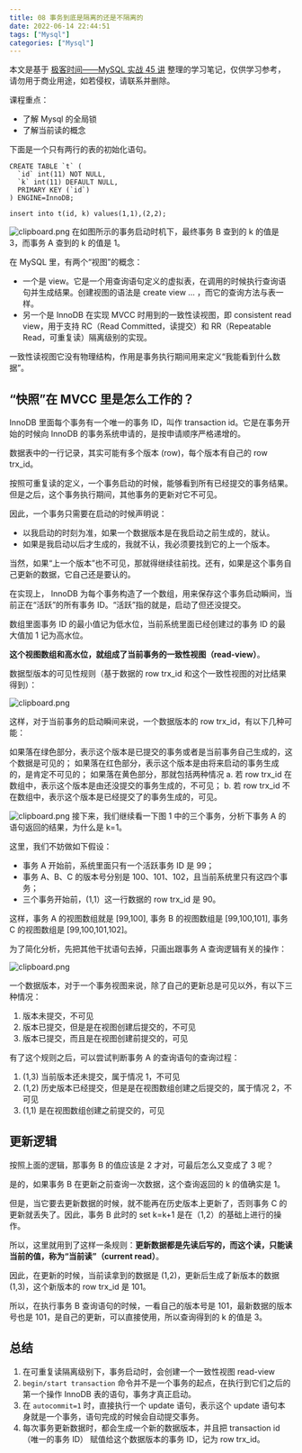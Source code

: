 ```yaml
---
title: 08 事务到底是隔离的还是不隔离的
date: 2022-06-14 22:44:51
tags: ["Mysql"]
categories: ["Mysql"]
---
```


本文是基于 [极客时间——MySQL 实战 45 讲](https://time.geekbang.org/column/intro/100020801) 整理的学习笔记，仅供学习参考，请勿用于商业用途，如若侵权，请联系并删除。

课程重点：
* 了解 Mysql 的全局锁
* 了解当前读的概念

<!-- more -->

下面是一个只有两行的表的初始化语句。
```mysql
CREATE TABLE `t` (
  `id` int(11) NOT NULL,
  `k` int(11) DEFAULT NULL,
  PRIMARY KEY (`id`)
) ENGINE=InnoDB;

insert into t(id, k) values(1,1),(2,2);
```

![clipboard.png](inkdrop://file:ZJBcivXF4)
在如图所示的事务启动时机下，最终事务 B 查到的 k 的值是 3，而事务 A 查到的 k 的值是 1。

在 MySQL 里，有两个“视图”的概念：
* 一个是 view。它是一个用查询语句定义的虚拟表，在调用的时候执行查询语句并生成结果。创建视图的语法是 create view … ，而它的查询方法与表一样。
* 另一个是 InnoDB 在实现 MVCC 时用到的一致性读视图，即 consistent read view，用于支持 RC（Read Committed，读提交）和 RR（Repeatable Read，可重复读）隔离级别的实现。

一致性读视图它没有物理结构，作用是事务执行期间用来定义“我能看到什么数据”。

## “快照”在 MVCC 里是怎么工作的？

InnoDB 里面每个事务有一个唯一的事务 ID，叫作 transaction id。它是在事务开始的时候向 InnoDB 的事务系统申请的，是按申请顺序严格递增的。

数据表中的一行记录，其实可能有多个版本 (row)，每个版本有自己的 row trx_id。

按照可重复读的定义，一个事务启动的时候，能够看到所有已经提交的事务结果。但是之后，这个事务执行期间，其他事务的更新对它不可见。

因此，一个事务只需要在启动的时候声明说：
* 以我启动的时刻为准，如果一个数据版本是在我启动之前生成的，就认。
* 如果是我启动以后才生成的，我就不认，我必须要找到它的上一个版本。

当然，如果“上一个版本”也不可见，那就得继续往前找。还有，如果是这个事务自己更新的数据，它自己还是要认的。

在实现上， InnoDB 为每个事务构造了一个数组，用来保存这个事务启动瞬间，当前正在“活跃”的所有事务 ID。“活跃”指的就是，启动了但还没提交。

数组里面事务 ID 的最小值记为低水位，当前系统里面已经创建过的事务 ID 的最大值加 1 记为高水位。

**这个视图数组和高水位，就组成了当前事务的一致性视图（read-view）**。

数据型版本的可见性规则（基于数据的 row trx_id 和这个一致性视图的对比结果得到）：

![clipboard.png](inkdrop://file:2CGAB0Q69)

这样，对于当前事务的启动瞬间来说，一个数据版本的 row trx_id，有以下几种可能：

如果落在绿色部分，表示这个版本是已提交的事务或者是当前事务自己生成的，这个数据是可见的；
如果落在红色部分，表示这个版本是由将来启动的事务生成的，是肯定不可见的；
如果落在黄色部分，那就包括两种情况
a. 若 row trx_id 在数组中，表示这个版本是由还没提交的事务生成的，不可见；
b. 若 row trx_id 不在数组中，表示这个版本是已经提交了的事务生成的，可见。

![clipboard.png](inkdrop://file:vyobdNYum)
接下来，我们继续看一下图 1 中的三个事务，分析下事务 A 的语句返回的结果，为什么是 k=1。

这里，我们不妨做如下假设：
* 事务 A 开始前，系统里面只有一个活跃事务 ID 是 99；
* 事务 A、B、C 的版本号分别是 100、101、102，且当前系统里只有这四个事务；
* 三个事务开始前，(1,1）这一行数据的 row trx_id 是 90。

这样，事务 A 的视图数组就是 [99,100], 事务 B 的视图数组是 [99,100,101], 事务 C 的视图数组是 [99,100,101,102]。

为了简化分析，先把其他干扰语句去掉，只画出跟事务 A 查询逻辑有关的操作：

![clipboard.png](inkdrop://file:lZOIMF8MF)

一个数据版本，对于一个事务视图来说，除了自己的更新总是可见以外，有以下三种情况：
1. 版本未提交，不可见
2. 版本已提交，但是是在视图创建后提交的，不可见
3. 版本已提交，而且是在视图创建前提交的，可见

有了这个规则之后，可以尝试判断事务 A 的查询语句的查询过程：
1. (1,3) 当前版本还未提交，属于情况 1，不可见
2. (1,2) 历史版本已经提交，但是是在视图数组创建之后提交的，属于情况 2，不可见
3. (1,1) 是在视图数组创建之前提交的，可见

## 更新逻辑
按照上面的逻辑，那事务 B 的值应该是 2 才对，可最后怎么又变成了 3 呢？

是的，如果事务 B 在更新之前查询一次数据，这个查询返回的 k 的值确实是 1。

但是，当它要去更新数据的时候，就不能再在历史版本上更新了，否则事务 C 的更新就丢失了。因此，事务 B 此时的 set k=k+1 是在（1,2）的基础上进行的操作。

所以，这里就用到了这样一条规则：**更新数据都是先读后写的，而这个读，只能读当前的值，称为“当前读”（current read）**。

因此，在更新的时候，当前读拿到的数据是 (1,2)，更新后生成了新版本的数据 (1,3)，这个新版本的 row trx_id 是 101。

所以，在执行事务 B 查询语句的时候，一看自己的版本号是 101，最新数据的版本号也是 101，是自己的更新，可以直接使用，所以查询得到的 k 的值是 3。

## 总结
1. 在可重复读隔离级别下，事务启动时，会创建一个一致性视图 read-view
2. `begin/start transaction` 命令并不是一个事务的起点，在执行到它们之后的第一个操作 InnoDB 表的语句，事务才真正启动。
3. 在 `autocommit=1` 时，直接执行一个 update 语句，表示这个 update 语句本身就是一个事务，语句完成的时候会自动提交事务。
4. 每次事务更新数据时，都会生成一个新的数据版本，并且把 transaction id（唯一的事务 ID） 赋值给这个数据版本的事务 ID，记为 row trx_id。
